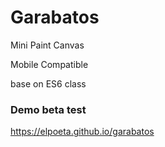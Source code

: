 # Garabatos
Mini Paint Canvas 

Mobile Compatible

base on ES6 class

### Demo beta test

https://elpoeta.github.io/garabatos